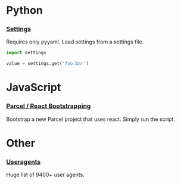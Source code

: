 # Python

### [Settings](https://gist.github.com/briandeheus/55a9141a767889e210c9a7279aee5a4c)

Requires only pyyaml. Load settings from a settings file.

```python
import settings

value = settings.get('foo.bar')
```

# JavaScript

### [Parcel / React Bootstrapping](https://gist.github.com/briandeheus/3ccc9ed9557fd2e61d56c212d02f976e)

Bootstrap a new Parcel project that uses react. Simply run the script.


# Other

### [Useragents](https://gist.github.com/briandeheus/e8a4c0c5b0a8c1e055d361c4a3083b63)

Huge list of 9400+ user agents.
